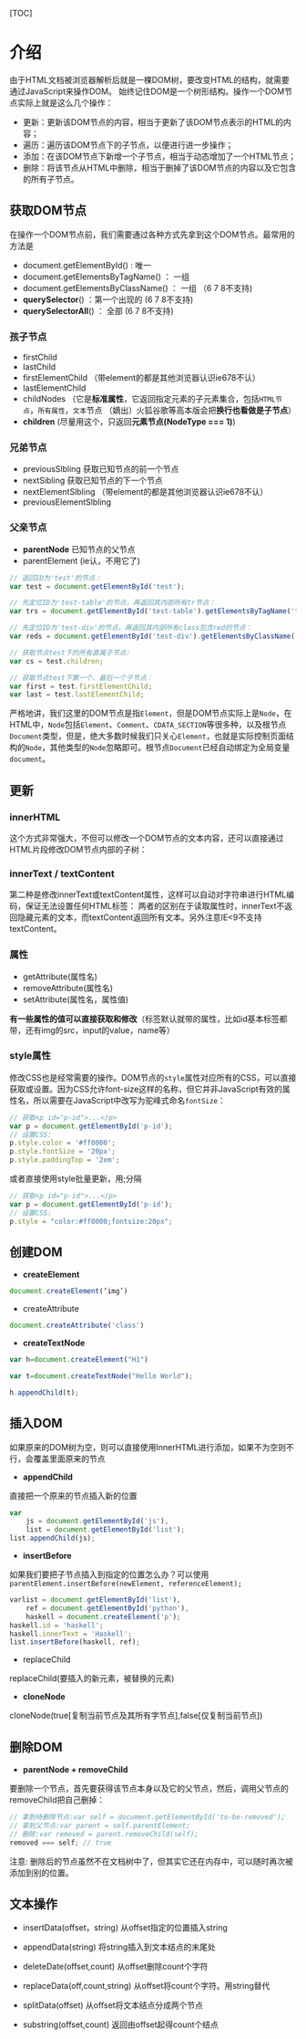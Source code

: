[TOC]

# 介绍

由于HTML文档被浏览器解析后就是一棵DOM树，要改变HTML的结构，就需要通过JavaScript来操作DOM。
始终记住DOM是一个树形结构。操作一个DOM节点实际上就是这么几个操作：

- 更新：更新该DOM节点的内容，相当于更新了该DOM节点表示的HTML的内容；
- 遍历：遍历该DOM节点下的子节点，以便进行进一步操作；
- 添加：在该DOM节点下新增一个子节点，相当于动态增加了一个HTML节点；
- 删除：将该节点从HTML中删除，相当于删掉了该DOM节点的内容以及它包含的所有子节点。

## 获取DOM节点

在操作一个DOM节点前，我们需要通过各种方式先拿到这个DOM节点。最常用的方法是

- document.getElementById()    : 唯一
- document.getElementsByTagName()  ： 一组
- document.getElementsByClassName() ： 一组 （6 7 8不支持)
- **querySelector**() ：第一个出现的  (6 7 8不支持)
- **querySelectorAll**() ： 全部  (6 7 8不支持)

### 孩子节点

- firstChild
- lastChild
- firstElementChild  （带element的都是其他浏览器认识ie678不认）
- lastElementChild
- childNodes （它是**标准属性**，它返回指定元素的子元素集合，包括`HTML节点`，`所有属性`，`文本`节点 （嫡出）火狐谷歌等高本版会把**换行也看做是子节点**）
- **children**  (尽量用这个，只返回**元素节点(NodeType === 1)**)

### 兄弟节点

- previousSlbling 获取已知节点的前一个节点
- nextSibling 获取已知节点的下一个节点
- nextElementSlbling  （带element的都是其他浏览器认识ie678不认）
- previousElementSlbling

### 父亲节点

- **parentNode**  已知节点的父节点
- parentElement (ie认，不用它了)

```js
// 返回ID为'test'的节点：
var test = document.getElementById('test');

// 先定位ID为'test-table'的节点，再返回其内部所有tr节点：
var trs = document.getElementById('test-table').getElementsByTagName('tr');

// 先定位ID为'test-div'的节点，再返回其内部所有class包含red的节点：
var reds = document.getElementById('test-div').getElementsByClassName('red');

// 获取节点test下的所有直属子节点:
var cs = test.children;

// 获取节点test下第一个、最后一个子节点：
var first = test.firstElementChild;
var last = test.lastElementChild;
```

严格地讲，我们这里的DOM节点是指`Element`，但是DOM节点实际上是`Node`，在HTML中，`Node`包括`Element`、`Comment`、`CDATA_SECTION`等很多种，以及根节点`Document`类型，但是，绝大多数时候我们只关心`Element`，也就是实际控制页面结构的`Node`，其他类型的`Node`忽略即可。根节点`Document`已经自动绑定为全局变量`document`。

## 更新

### innerHTML

这个方式非常强大，不但可以修改一个DOM节点的文本内容，还可以直接通过HTML片段修改DOM节点内部的子树：

### innerText / textContent

第二种是修改innerText或textContent属性，这样可以自动对字符串进行HTML编码，保证无法设置任何HTML标签：
两者的区别在于读取属性时，innerText不返回隐藏元素的文本，而textContent返回所有文本。另外注意IE<9不支持textContent。

### 属性

- getAttribute(属性名)
- removeAttribute(属性名)
- setAttribute(属性名，属性值)

**有一些属性的值可以直接获取和修改**（标签默认就带的属性，比如id基本标签都带，还有img的src，input的value，name等）



### style属性

修改CSS也是经常需要的操作。DOM节点的`style`属性对应所有的CSS，可以直接获取或设置。因为CSS允许font-size这样的名称，但它并非JavaScript有效的属性名，所以需要在JavaScript中改写为驼峰式命名`fontSize`：

```js
// 获取<p id="p-id">...</p>
var p = document.getElementById('p-id');
// 设置CSS:
p.style.color = '#ff0000';
p.style.fontSize = '20px';
p.style.paddingTop = '2em';
```

或者直接使用style批量更新，用;分隔

```js
// 获取<p id="p-id">...</p>
var p = document.getElementById('p-id');
// 设置CSS:
p.style = "color:#ff0000;fontsize:20px";
```



## 创建DOM

- **createElement**

```js
document.createElement(‘img’)
```

- createAttribute

```js
document.createAttribute('class')
```

- **createTextNode**

```js
var h=document.createElement("H1") 

var t=document.createTextNode("Hello World"); 

h.appendChild(t);
```

## 插入DOM

如果原来的DOM树为空，则可以直接使用InnerHTML进行添加，如果不为空则不行，会覆盖里面原来的节点

- **appendChild**

直接把一个原来的节点插入新的位置

```js
var
    js = document.getElementById('js'),
    list = document.getElementById('list');
list.appendChild(js);
```

- **insertBefore**

如果我们要把子节点插入到指定的位置怎么办？可以使用`parentElement.insertBefore(newElement, referenceElement);`

```js
varlist = document.getElementById('list'),
    ref = document.getElementById('python'),
    haskell = document.createElement('p');
haskell.id = 'haskell';
haskell.innerText = 'Haskell';
list.insertBefore(haskell, ref);
```

- replaceChild

replaceChild(要插入的新元素，被替换的元素)

- **cloneNode**

cloneNode(true[复制当前节点及其所有字节点],false[仅复制当前节点])

## 删除DOM

- **parentNode  +  removeChild**

要删除一个节点，首先要获得该节点本身以及它的父节点，然后，调用父节点的removeChild把自己删掉：

```js
// 拿到待删除节点:var self = document.getElementById('to-be-removed');
// 拿到父节点:var parent = self.parentElement;
// 删除:var removed = parent.removeChild(self);
removed === self; // true
```

注意: 删除后的节点虽然不在文档树中了，但其实它还在内存中，可以随时再次被添加到别的位置。

## 文本操作

- insertData(offset，string)   从offset指定的位置插入string


- appendData(string)  将string插入到文本结点的末尾处


- deleteDate(offset,count)   从offset删除count个字符


- replaceData(off,count,string)   从offset将count个字符。用string替代


- splitData(offset)  从offset将文本结点分成两个节点


- substring(offset,count)  返回由offset起得count个结点